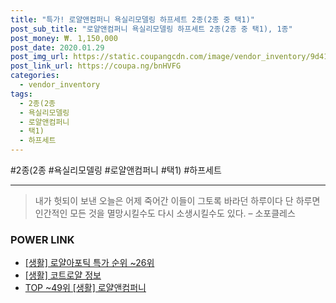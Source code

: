 ```yaml
--- 
title: "특가! 로얄앤컴퍼니 욕실리모델링 하프세트 2종(2종 중 택1)" 
post_sub_title: "로얄앤컴퍼니 욕실리모델링 하프세트 2종(2종 중 택1), 1종" 
post_money: ₩. 1,150,000 
post_date: 2020.01.29 
post_img_url: https://static.coupangcdn.com/image/vendor_inventory/9d41/81e19bb7521010696c0e1044085d9a4a0ba0307b9fa2c2afbe9347896c12.jpg 
post_link_url: https://coupa.ng/bnHVFG 
categories: 
  - vendor_inventory 
tags: 
  - 2종(2종 
  - 욕실리모델링 
  - 로얄앤컴퍼니 
  - 택1) 
  - 하프세트 
--- 
```

  #2종(2종 #욕실리모델링 #로얄앤컴퍼니 #택1) #하프세트 
<hr> 

> 내가 헛되이 보낸 오늘은 어제 죽어간 이들이 그토록 바라던 하루이다 단 하루면 인간적인 모든 것을 멸망시킬수도 다시 소생시킬수도 있다. – 소포클레스 


### POWER LINK

* <a href="https://blog.naver.com/sakai111/221787243176" target="_blank"> [생활] 로얄아포틱 특가 순위 ~26위</a>
* <a href="https://blog.naver.com/sakai111/221758904036" target="_blank"> [생활] 코트로얄 정보 </a>
* <a href="https://blog.naver.com/an0733/221789099650" target="_blank"> TOP ~49위 [생활] 로얄앤컴퍼니</a>
